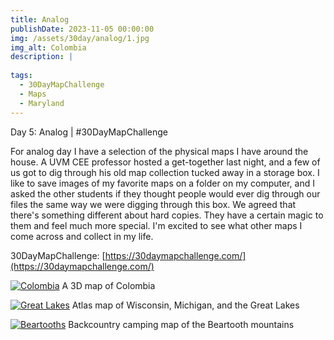 ```yaml
---
title: Analog
publishDate: 2023-11-05 00:00:00
img: /assets/30day/analog/1.jpg
img_alt: Colombia
description: |
  
tags:
  - 30DayMapChallenge
  - Maps
  - Maryland
---
```


Day 5: Analog | #30DayMapChallenge

For analog day I have a selection of the physical maps I have around the house.  A UVM CEE professor hosted a get-together last night, and a few of us got to dig through his old map collection tucked away in a storage box.  I like to save images of my favorite maps on a folder on my computer, and I asked the other students if they thought people would ever dig through our files the same way we were digging through this box.  We agreed that there's something different about hard copies.  They have a certain magic to them and feel much more special.  I'm excited to see what other maps I come across and collect in my life.

30DayMapChallenge:  [https://30daymapchallenge.com/](https://30daymapchallenge.com/)

[![Colombia](/assets/30day/analog/1.jpg)](/assets/30day/analog/1.jpg)
A 3D map of Colombia

[![Great Lakes](/assets/30day/analog/2.jpg)](/assets/30day/analog/2.jpg)
Atlas map of Wisconsin, Michigan, and the Great Lakes

[![Beartooths](/assets/30day/analog/3.jpg)](/assets/30day/analog/3.jpg)
Backcountry camping map of the Beartooth mountains



 
